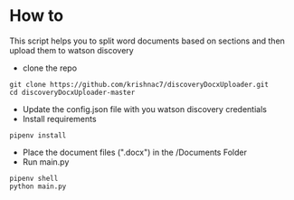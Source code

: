 # How to

This script helps you to split word documents based on sections and then upload them to watson discovery

- clone the repo

```
git clone https://github.com/krishnac7/discoveryDocxUploader.git
cd discoveryDocxUploader-master
```

- Update the config.json file with you watson discovery credentials
- Install requirements

```
pipenv install
```

- Place the document files (".docx") in the /Documents Folder
- Run main.py

```
pipenv shell
python main.py
```
